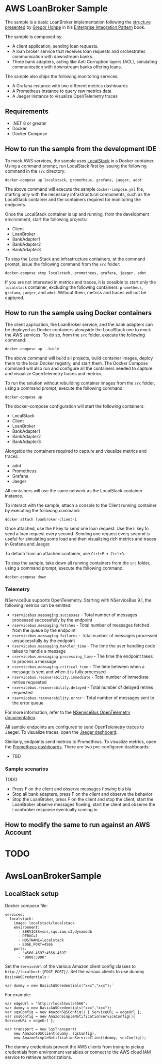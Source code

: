 # AWS LoanBroker Sample

The sample is a basic LoanBroker implementation following the [structure presented](https://www.enterpriseintegrationpatterns.com/patterns/messaging/ComposedMessagingExample.html) by [Gregor Hohpe](https://www.enterpriseintegrationpatterns.com/gregor.html) in his [Enterprise Integration Pattern](https://www.enterpriseintegrationpatterns.com/) book.

The sample is composed by:

- A client application, sending loan requests.
- A loan broker service that receives loan requests and orchestrates communication with downstream banks.
- Three bank adapters, acting like Anti Corruption layers (ACL), simulating communication with downstream banks offering loans.

The sample also ships the following monitoring services:

- A Grafana instance with two different metrics dashboards
- A Prometheus instance to query raw metrics data
- A Jaeger instance to visualize OpenTelemetry traces

## Requirements

- .NET 8 or greater
- Docker
- Docker Compose

## How to run the sample from the development IDE

To mock AWS services, the sample uses [LocalStack](https://www.localstack.cloud/) in a Docker container. Using a command prompt, run LocalStack first by issuing the following command in the `src` directory:

```shell
docker-compose up localstack, prometheus, grafana, jaeger, adot
```

The above command will execute the sample `docker-compose.yml` file, starting only with the necessary infrastructural components, such as the LocalStack container and the containers required for monitoring the endpoints.

Once the LocalStack container is up and running, from the development environment, start the following projects:

- Client
- LoanBroker
- BankAdapter1
- BankAdapter2
- BankAdapter3

To stop the LocalStack and infrastructure containers, at the command prompt, issue the following command from the `src` folder:

```shell
docker-compose stop localstack, prometheus, grafana, jaeger, adot
```

If you are not interested in metrics and traces, it is possible to start only the `localstack` container, excluding the following containers: `prometheus`, `grafana`, `jaeger`, and `adot`. Without them, metrics and traces will not be captured. 

## How to run the sample using Docker containers

The client application, the LoanBroker service, and the bank adapters can be deployed as Docker containers alongside the LocalStack one to mock the AWS services. To do so, from the `src` folder, execute the following command:  

```shell
docker-compose up --build
```

The above command will build all projects, build container images, deploy them to the local Docker registry, and start them. The Docker Compose command will also run and configure all the containers needed to capture and visualize OpenTelemetry traces and metrics.

To run the solution without rebuilding container images from the `src` folder, using a command prompt, execute the following command:

```shell
docker-compose up
```

The docker-compose configuration will start the following containers:

- LocalStack
- Client
- LoanBroker
- BankAdapter1
- BankAdapter2
- BankAdapter3

Alongside the containers required to capture and visualize metrics and traces:

- adot
- Prometheus
- Grafana
- Jaeger

All containers will use the same network as the LocalStack container instance.

To interact with the sample, attach a console to the Client running container by executing the following command:

```shell
docker attach loanbroker-client-1
```

Once attached, use the `F` key to send one loan request. Use the `L` key to send a loan request every second. Sending one request every second is useful for simulating some load and then visualizing rich metrics and traces in Grafana and Jaeger.

To detach from an attached container, use `Ctrl+P + Ctrl+Q`.

To stop the sample, take down all running containers from the `src` folder, using a command prompt, execute the following command:

```shell
docker-compose down
```

### Telemetry

NServiceBus supports OpenTelemetry. Starting with NServiceBus 9.1, the following metrics can be emitted:

- `nservicebus.messaging.successes` - Total number of messages processed successfully by the endpoint
- `nservicebus.messaging.fetches` - Total number of messages fetched from the queue by the endpoint
- `nservicebus.messaging.failures` - Total number of messages processed unsuccessfully by the endpoint
- `nservicebus.messaging.handler_time` - The time the user handling code takes to handle a message
- `nservicebus.messaging.processing_time` - The time the endpoint takes to process a message
- `nservicebus.messaging.critical_time` - The time between when a message is sent and when it is fully processed
- `nservicebus.recoverability.immediate` - Total number of immediate retries requested
- `nservicebus.recoverability.delayed` - Total number of delayed retries requested
- `nservicebus.recoverability.error` - Total number of messages sent to the error queue

For more information, refer to the [NServiceBus OpenTelemetry documentation](https://docs.particular.net/nservicebus/operations/opentelemetry).

All sample endpoints are configured to send OpenTelemetry traces to Jaeger. To visualize traces, open the [Jaeger dashboard](http://localhost:16686).

Similarly, endpoints send metrics to Prometheus. To visualize metrics, open the [Prometheus dashboards](http://localhost:3000/dashboards). There are two pre-configured dashboards:

- TBD

### Sample scenarios

TODO

- Press F on the client and observe messages flowing bla bla
- Stop all bank adapters, press F on the client and observe the behavior
- Stop the LoanBroker, press F on the client and stop the client, start the LoanBroker observe messages flowing, start the client and observe the Loanbroker response eventually coming in.

## How to modify the same to run against an AWS Account

TODO
=======
# AwsLoanBrokerSample

## LocalStack setup

Docker compose file:

```
services:
  localstack:
    image: localstack/localstack
    environment:
      - SERVICES=sns,sqs,iam,s3,dynamodb
      - DEBUG=1
      - HOSTNAME=localstack
      - EDGE_PORT=4566
    ports:
      - '4566-4597:4566-4597'
      - "8000:5000"
```

Set the `ServiceUrl` of the various Amazon client config classes to `http://localhost:{EDGE_PORT}/`.
Set the various clients to use dummy `BasicAWSCredentials` :

```
var dummy = new BasicAWSCredentials("xxx","xxx");`
```

For example:

```
var edgeUrl = "http://localhost:4566";
var dummy = new BasicAWSCredentials("xxx","xxx");
var sqsConfig = new AmazonSQSConfig() { ServiceURL = edgeUrl };
var snsConfig = new AmazonSimpleNotificationServiceConfig(){ ServiceURL = edgeUrl };

var transport = new SqsTransport(
    new AmazonSQSClient(dummy, sqsConfig),
    new AmazonSimpleNotificationServiceClient(dummy, snsConfig));
```
The dummy credentials prevent the AWS clients from trying to pickup credentials from environment variables or connect to the AWS cloud IAM service to retrieve authorizations.

